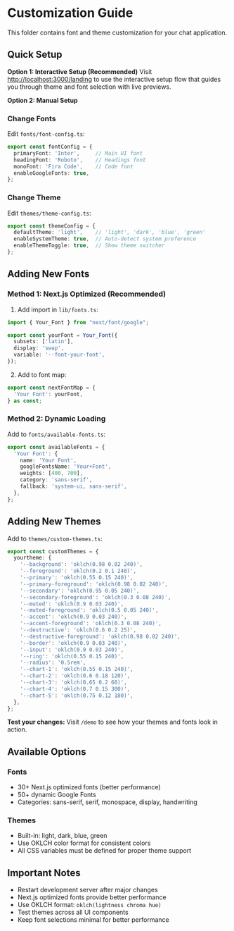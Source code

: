 # Customization Guide

This folder contains font and theme customization for your chat application.


## Quick Setup

**Option 1: Interactive Setup (Recommended)**
Visit [http://localhost:3000/landing](http://localhost:3000/landing) to use the interactive setup flow that guides you through theme and font selection with live previews.

**Option 2: Manual Setup**

### Change Fonts

Edit `fonts/font-config.ts`:

```typescript
export const fontConfig = {
  primaryFont: 'Inter',     // Main UI font
  headingFont: 'Roboto',    // Headings font
  monoFont: 'Fira Code',    // Code font
  enableGoogleFonts: true,
};
```

### Change Theme

Edit `themes/theme-config.ts`:

```typescript
export const themeConfig = {
  defaultTheme: 'light',    // 'light', 'dark', 'blue', 'green'
  enableSystemTheme: true,  // Auto-detect system preference
  enableThemeToggle: true,  // Show theme switcher
};
```

## Adding New Fonts

### Method 1: Next.js Optimized (Recommended)

1. Add import in `lib/fonts.ts`:
```typescript
import { Your_Font } from "next/font/google";

export const yourFont = Your_Font({
  subsets: ['latin'],
  display: 'swap',
  variable: '--font-your-font',
});
```

2. Add to font map:
```typescript
export const nextFontMap = {
  'Your Font': yourFont,
} as const;
```

### Method 2: Dynamic Loading

Add to `fonts/available-fonts.ts`:
```typescript
export const availableFonts = {
  'Your Font': {
    name: 'Your Font',
    googleFontsName: 'Your+Font',
    weights: [400, 700],
    category: 'sans-serif',
    fallback: 'system-ui, sans-serif',
  },
};
```

## Adding New Themes

Add to `themes/custom-themes.ts`:

```typescript
export const customThemes = {
  yourtheme: {
    '--background': 'oklch(0.98 0.02 240)',
    '--foreground': 'oklch(0.2 0.1 240)',
    '--primary': 'oklch(0.55 0.15 240)',
    '--primary-foreground': 'oklch(0.98 0.02 240)',
    '--secondary': 'oklch(0.95 0.05 240)',
    '--secondary-foreground': 'oklch(0.3 0.08 240)',
    '--muted': 'oklch(0.9 0.03 240)',
    '--muted-foreground': 'oklch(0.5 0.05 240)',
    '--accent': 'oklch(0.9 0.03 240)',
    '--accent-foreground': 'oklch(0.3 0.08 240)',
    '--destructive': 'oklch(0.6 0.2 25)',
    '--destructive-foreground': 'oklch(0.98 0.02 240)',
    '--border': 'oklch(0.9 0.03 240)',
    '--input': 'oklch(0.9 0.03 240)',
    '--ring': 'oklch(0.55 0.15 240)',
    '--radius': '0.5rem',
    '--chart-1': 'oklch(0.55 0.15 240)',
    '--chart-2': 'oklch(0.6 0.18 120)',
    '--chart-3': 'oklch(0.65 0.2 60)',
    '--chart-4': 'oklch(0.7 0.15 300)',
    '--chart-5': 'oklch(0.75 0.12 180)',
  },
};
```
**Test your changes:** Visit `/demo` to see how your themes and fonts look in action.

## Available Options

### Fonts
- 30+ Next.js optimized fonts (better performance)
- 50+ dynamic Google Fonts
- Categories: sans-serif, serif, monospace, display, handwriting

### Themes
- Built-in: light, dark, blue, green
- Use OKLCH color format for consistent colors
- All CSS variables must be defined for proper theme support

## Important Notes

- Restart development server after major changes
- Next.js optimized fonts provide better performance
- Use OKLCH format: `oklch(lightness chroma hue)`
- Test themes across all UI components
- Keep font selections minimal for better performance
